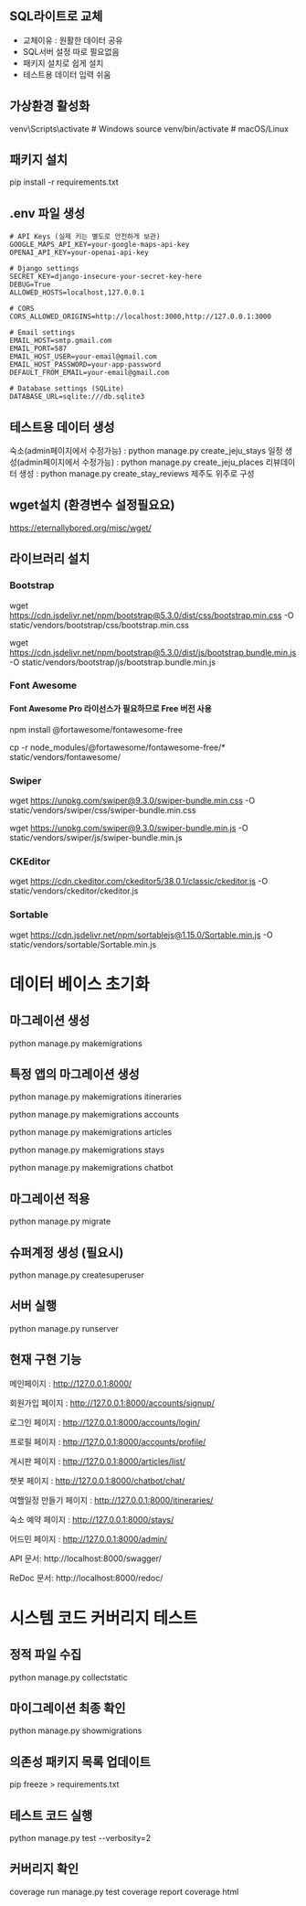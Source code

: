 ## SQL라이트로 교체
 - 교체이유 : 원활한 데이터 공유
- SQL서버 설정 따로 필요없음
- 패키지 설치로 쉽게 설치
- 테스트용 데이터 입력 쉬움

## 가상환경 활성화
venv\Scripts\activate  # Windows
source venv/bin/activate  # macOS/Linux

## 패키지 설치
pip install -r requirements.txt

## .env 파일 생성
```
# API Keys (실제 키는 별도로 안전하게 보관)
GOOGLE_MAPS_API_KEY=your-google-maps-api-key
OPENAI_API_KEY=your-openai-api-key

# Django settings
SECRET_KEY=django-insecure-your-secret-key-here
DEBUG=True
ALLOWED_HOSTS=localhost,127.0.0.1

# CORS
CORS_ALLOWED_ORIGINS=http://localhost:3000,http://127.0.0.1:3000

# Email settings
EMAIL_HOST=smtp.gmail.com
EMAIL_PORT=587
EMAIL_HOST_USER=your-email@gmail.com
EMAIL_HOST_PASSWORD=your-app-password
DEFAULT_FROM_EMAIL=your-email@gmail.com

# Database settings (SQLite)
DATABASE_URL=sqlite:///db.sqlite3
```

## 테스트용 데이터 생성
숙소(admin페이지에서 수정가능) : python manage.py create_jeju_stays
일정 생성(admin페이지에서 수정가능) : python manage.py create_jeju_places
리뷰데이터 생성 : python manage.py create_stay_reviews
제주도 위주로 구성

## wget설치 (환경변수 설정필요요)
https://eternallybored.org/misc/wget/

## 라이브러리 설치
### Bootstrap
wget https://cdn.jsdelivr.net/npm/bootstrap@5.3.0/dist/css/bootstrap.min.css -O static/vendors/bootstrap/css/bootstrap.min.css

wget https://cdn.jsdelivr.net/npm/bootstrap@5.3.0/dist/js/bootstrap.bundle.min.js -O static/vendors/bootstrap/js/bootstrap.bundle.min.js
### Font Awesome
#### Font Awesome Pro 라이선스가 필요하므로 Free 버전 사용
npm install @fortawesome/fontawesome-free

cp -r node_modules/@fortawesome/fontawesome-free/* static/vendors/fontawesome/

### Swiper
wget https://unpkg.com/swiper@9.3.0/swiper-bundle.min.css -O static/vendors/swiper/css/swiper-bundle.min.css

wget https://unpkg.com/swiper@9.3.0/swiper-bundle.min.js -O static/vendors/swiper/js/swiper-bundle.min.js

### CKEditor
wget https://cdn.ckeditor.com/ckeditor5/38.0.1/classic/ckeditor.js -O static/vendors/ckeditor/ckeditor.js

### Sortable
wget https://cdn.jsdelivr.net/npm/sortablejs@1.15.0/Sortable.min.js -O static/vendors/sortable/Sortable.min.js


# 데이터 베이스 초기화
## 마그레이션 생성
python manage.py makemigrations

## 특정 앱의 마그레이션 생성
python manage.py makemigrations itineraries

python manage.py makemigrations accounts

python manage.py makemigrations articles

python manage.py makemigrations stays

python manage.py makemigrations chatbot


## 마그레이션 적용
python manage.py migrate

## 슈퍼계정 생성 (필요시)
python manage.py createsuperuser

## 서버 실행
python manage.py runserver

## 현재 구현 기능
메인페이지 : http://127.0.0.1:8000/

회원가입 페이지 : http://127.0.0.1:8000/accounts/signup/

로그인 페이지 : http://127.0.0.1:8000/accounts/login/

프로필 페이지 : http://127.0.0.1:8000/accounts/profile/

게시판 페이지 : http://127.0.0.1:8000/articles/list/

챗봇 페이지 : http://127.0.0.1:8000/chatbot/chat/

여핼일정 만들기 페이지 : http://127.0.0.1:8000/itineraries/

숙소 예약 페이지 : http://127.0.0.1:8000/stays/

어드민 페이지 : http://127.0.0.1:8000/admin/

API 문서: http://localhost:8000/swagger/

ReDoc 문서: http://localhost:8000/redoc/




# 시스템 코드 커버리지 테스트
## 정적 파일 수집
python manage.py collectstatic

## 마이그레이션 최종 확인
python manage.py showmigrations

## 의존성 패키지 목록 업데이트
pip freeze > requirements.txt

## 테스트 코드 실행
python manage.py test --verbosity=2

## 커버리지 확인
coverage run manage.py test
coverage report
coverage html

